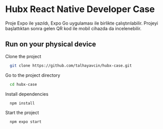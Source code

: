 
# Hubx React Native Developer Case
Proje Expo ile yazıldı, Expo Go uygulaması ile birlikte çalıştırılabilir. Projeyi başlattıktan sonra gelen QR kod ile mobil cihazda da incelenebilir.


## Run on your physical device

Clone the project

```bash
  git clone https://github.com/talhayavcin/hubx-case.git
```

Go to the project directory

```bash
  cd hubx-case
```

Install dependencies

```bash
  npm install
```

Start the project

```bash
  npm expo start
```

  
